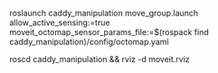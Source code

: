 roslaunch caddy_manipulation move_group.launch allow_active_sensing:=true moveit_octomap_sensor_params_file:=$(rospack find caddy_manipulation)/config/octomap.yaml

roscd caddy_manipulation && rviz -d moveit.rviz
